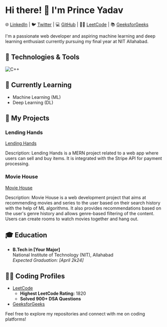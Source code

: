 # Hi there! 👋 I'm Prince Yadav

🌐 [LinkedIn](https://www.linkedin.com/in/prince-yadav00785) | 🐦 [Twitter](https://twitter.com/cocuseryadav) | 💻 [GitHub](https://github.com/princeyadav00785) | 🧑‍💻 [LeetCode](https://leetcode.com/princeyadav00785/) | 📚 [GeeksforGeeks](https://auth.geeksforgeeks.org/user/py8881065817)

I'm a passionate web developer and aspiring machine learning and deep learning enthusiast currently pursuing my final year at NIT Allahabad.

## 🔧 Technologies & Tools

![C++](https://img.shields.io/badge/-C++-00599C?style=flat&logo=c%2B%2B&logoColor=white)
<!-- Add badges for other technologies -->

## 🌱 Currently Learning

- Machine Learning (ML)
- Deep Learning (DL)

## 🚀 My Projects

### Lending Hands

[Lending Hands](https://github.com/princeyadav00785/Lending_Hands)

Description: Lending Hands is a MERN project related to a web app where users can sell and buy items. It is integrated with the Stripe API for payment processing.

### Movie House

[Movie House](https://github.com/princeyadav00785/Movie_house)

Description: Movie House is a web development project that aims at recommending movies and series to the user based on their search history with the help of ML algorithms. It also provides recommendations based on the user's genre history and allows genre-based filtering of the content. Users can create rooms to watch movies together and hang out.

## 🎓 Education

- **B.Tech in [Your Major]**  
  National Institute of Technology (NIT), Allahabad  
  *Expected Graduation: [April 2k24]*

## 👨‍💻 Coding Profiles

- [LeetCode](https://leetcode.com/princeyadav00785/)
  - **Highest LeetCode Rating:** 1820
  - **Solved 900+ DSA Questions**
- [GeeksforGeeks](https://auth.geeksforgeeks.org/user/py8881065817)

Feel free to explore my repositories and connect with me on coding platforms!
